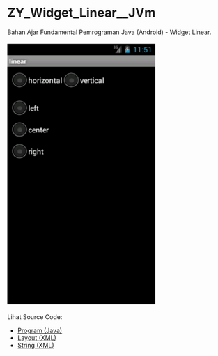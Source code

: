# ZY_Widget_Linear__JVm
Bahan Ajar Fundamental Pemrograman Java (Android) - Widget Linear.<br><br>
<img src="https://github.com/RizkyKhapidsyah/ZY_Widget_Linear__JVm/blob/master/Linear/rslt/001.PNG" height=600px width=340px><br><br>
Lihat Source Code:<br>
- <a href="https://github.com/RizkyKhapidsyah/ZY_Widget_Linear__JVm/blob/master/Linear/src/com/wilis/linear/linear.java">Program (Java)</a><br>
- <a href="https://github.com/RizkyKhapidsyah/ZY_Widget_Linear__JVm/blob/master/Linear/res/layout/main.xml">Layout (XML)</a><br>
- <a href="https://github.com/RizkyKhapidsyah/ZY_Widget_Linear__JVm/blob/master/Linear/res/values/strings.xml">String (XML)</a>
